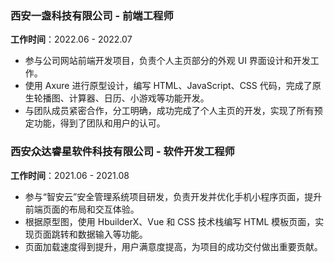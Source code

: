### 西安一盏科技有限公司 - 前端工程师
**工作时间**：2022.06 - 2022.07

- 参与公司网站前端开发项目，负责个人主页部分的外观 UI 界面设计和开发工作。
- 使用 Axure 进行原型设计，编写 HTML、JavaScript、CSS 代码，完成了原生轮播图、计算器、日历、小游戏等功能开发。
- 与团队成员紧密合作，分工明确，成功完成了个人主页的开发，实现了所有预定功能，得到了团队和用户的认可。
### 西安众达睿星软件科技有限公司 - 软件开发工程师
**工作时间**：2021.06 - 2021.08

- 参与“智安云”安全管理系统项目研发，负责开发并优化手机小程序页面，提升前端页面的布局和交互体验。
- 根据原型图，使用 HbuilderX、Vue 和 CSS 技术栈编写 HTML 模板页面，实现页面跳转和数据输入等功能。
- 页面加载速度得到提升，用户满意度提高，为项目的成功交付做出重要贡献。 